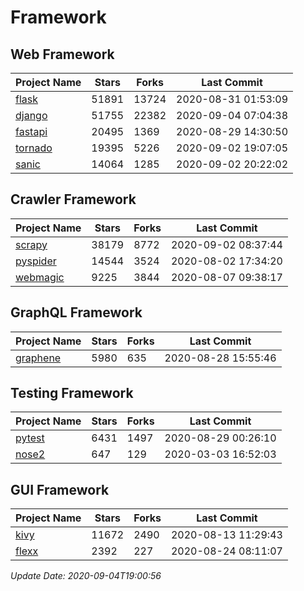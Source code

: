 # Framework

## Web Framework

| Project Name | Stars | Forks | Last Commit |
| ------------ | ----- | ----- | ----------- |
| [flask](https://github.com/pallets/flask) | 51891 | 13724 | 2020-08-31 01:53:09 |
| [django](https://github.com/django/django) | 51755 | 22382 | 2020-09-04 07:04:38 |
| [fastapi](https://github.com/tiangolo/fastapi) | 20495 | 1369 | 2020-08-29 14:30:50 |
| [tornado](https://github.com/tornadoweb/tornado) | 19395 | 5226 | 2020-09-02 19:07:05 |
| [sanic](https://github.com/huge-success/sanic) | 14064 | 1285 | 2020-09-02 20:22:02 |

## Crawler Framework

| Project Name | Stars | Forks | Last Commit |
| ------------ | ----- | ----- | ----------- |
| [scrapy](https://github.com/scrapy/scrapy) | 38179 | 8772 | 2020-09-02 08:37:44 |
| [pyspider](https://github.com/binux/pyspider) | 14544 | 3524 | 2020-08-02 17:34:20 |
| [webmagic](https://github.com/code4craft/webmagic) | 9225 | 3844 | 2020-08-07 09:38:17 |

## GraphQL Framework

| Project Name | Stars | Forks | Last Commit |
| ------------ | ----- | ----- | ----------- |
| [graphene](https://github.com/graphql-python/graphene) | 5980 | 635 | 2020-08-28 15:55:46 |

## Testing Framework

| Project Name | Stars | Forks | Last Commit |
| ------------ | ----- | ----- | ----------- |
| [pytest](https://github.com/pytest-dev/pytest) | 6431 | 1497 | 2020-08-29 00:26:10 |
| [nose2](https://github.com/nose-devs/nose2) | 647 | 129 | 2020-03-03 16:52:03 |

## GUI Framework

| Project Name | Stars | Forks | Last Commit |
| ------------ | ----- | ----- | ----------- |
| [kivy](https://github.com/kivy/kivy) | 11672 | 2490 | 2020-08-13 11:29:43 |
| [flexx](https://github.com/flexxui/flexx) | 2392 | 227 | 2020-08-24 08:11:07 |

*Update Date: 2020-09-04T19:00:56*